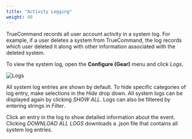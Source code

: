```yaml
---
title: "Activity Logging"
weight: 40
---
```


TrueCommand records all user account activity in a system log.
For example, if a user deletes a system from TrueCommand, the log records which user deleted it along with other information associated with the deleted system.

To view the system log, open the **Configure (Gear)** menu and click *Logs*.

![Logs](/images/TrueCommand/1.2/Logs.png "Logs")

All system log entries are shown by default.
To hide specific categories of log entry, make selections in the *Hide* drop down.
All system logs can be displayed again by clicking *SHOW ALL*.
Logs can also be filtered by entering strings in *Filter*.

Click an entry in the log to show detailed information about the event.
Clicking *DOWNLOAD ALL LOGS* downloads a <file>.json</file> file that contains all system log entries.
